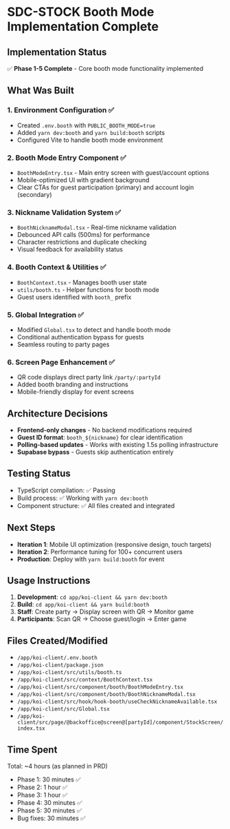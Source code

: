 # SDC-STOCK Booth Mode Implementation Complete

## Implementation Status
✅ **Phase 1-5 Complete** - Core booth mode functionality implemented

## What Was Built

### 1. Environment Configuration ✅
- Created `.env.booth` with `PUBLIC_BOOTH_MODE=true`
- Added `yarn dev:booth` and `yarn build:booth` scripts
- Configured Vite to handle booth mode environment

### 2. Booth Mode Entry Component ✅
- `BoothModeEntry.tsx` - Main entry screen with guest/account options
- Mobile-optimized UI with gradient background
- Clear CTAs for guest participation (primary) and account login (secondary)

### 3. Nickname Validation System ✅
- `BoothNicknameModal.tsx` - Real-time nickname validation
- Debounced API calls (500ms) for performance
- Character restrictions and duplicate checking
- Visual feedback for availability status

### 4. Booth Context & Utilities ✅
- `BoothContext.tsx` - Manages booth user state
- `utils/booth.ts` - Helper functions for booth mode
- Guest users identified with `booth_` prefix

### 5. Global Integration ✅
- Modified `Global.tsx` to detect and handle booth mode
- Conditional authentication bypass for guests
- Seamless routing to party pages

### 6. Screen Page Enhancement ✅
- QR code displays direct party link `/party/:partyId`
- Added booth branding and instructions
- Mobile-friendly display for event screens

## Architecture Decisions
- **Frontend-only changes** - No backend modifications required
- **Guest ID format**: `booth_${nickname}` for clear identification
- **Polling-based updates** - Works with existing 1.5s polling infrastructure
- **Supabase bypass** - Guests skip authentication entirely

## Testing Status
- TypeScript compilation: ✅ Passing
- Build process: ✅ Working with `yarn dev:booth`
- Component structure: ✅ All files created and integrated

## Next Steps
- **Iteration 1**: Mobile UI optimization (responsive design, touch targets)
- **Iteration 2**: Performance tuning for 100+ concurrent users
- **Production**: Deploy with `yarn build:booth` for event

## Usage Instructions
1. **Development**: `cd app/koi-client && yarn dev:booth`
2. **Build**: `cd app/koi-client && yarn build:booth`
3. **Staff**: Create party → Display screen with QR → Monitor game
4. **Participants**: Scan QR → Choose guest/login → Enter game

## Files Created/Modified
- `/app/koi-client/.env.booth`
- `/app/koi-client/package.json`
- `/app/koi-client/src/utils/booth.ts`
- `/app/koi-client/src/context/BoothContext.tsx`
- `/app/koi-client/src/component/booth/BoothModeEntry.tsx`
- `/app/koi-client/src/component/booth/BoothNicknameModal.tsx`
- `/app/koi-client/src/hook/hook-booth/useCheckNicknameAvailable.tsx`
- `/app/koi-client/src/Global.tsx`
- `/app/koi-client/src/page/@backoffice@screen@[partyId]/component/StockScreen/index.tsx`

## Time Spent
Total: ~4 hours (as planned in PRD)
- Phase 1: 30 minutes ✅
- Phase 2: 1 hour ✅  
- Phase 3: 1 hour ✅
- Phase 4: 30 minutes ✅
- Phase 5: 30 minutes ✅
- Bug fixes: 30 minutes ✅